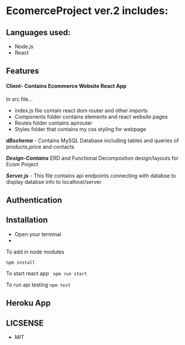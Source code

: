 # EcomerceProject ver.2 includes:

## Languages used:
 - Node.js
 - React
 ## Features
#### Client- Contains Ecommerce Website React App
In src file...
- index.js file contain react dom router and other imports
- Components folder contains elements and react website pages
- Routes folder contains apirouter
- Styles folder that contains my css styling for webpage


**_dBschema_** - Contains MySQL Database including tables and queries of products,price and contacts

**_Design-Contains_** ERD and Functional Decompostion design/layouts for Ecom Project

**_Server.js_** - This file contains api endpoints connecting with databse  to display databse info to localhost/server


## Authentication

## Installation

* Open your terminal
* 
 To add in node modules

  `npm install` 

To start react app
  ` npm run start`

  To run api testing
  `npm test`

## Heroku App



 ## LICSENSE 
 * MIT



   


